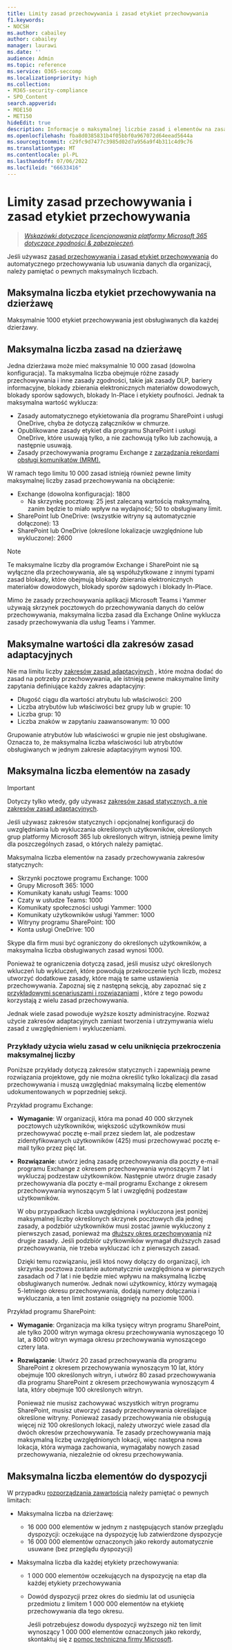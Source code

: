 ```yaml
---
title: Limity zasad przechowywania i zasad etykiet przechowywania
f1.keywords:
- NOCSH
ms.author: cabailey
author: cabailey
manager: laurawi
ms.date: ''
audience: Admin
ms.topic: reference
ms.service: O365-seccomp
ms.localizationpriority: high
ms.collection:
- M365-security-compliance
- SPO_Content
search.appverid:
- MOE150
- MET150
hideEdit: true
description: Informacje o maksymalnej liczbie zasad i elementów na zasady dotyczące zasad przechowywania i zasad etykiet przechowywania
ms.openlocfilehash: fba8d0385831b4f05bbf0a967072d64eead5644a
ms.sourcegitcommit: c29fc9d7477c3985d02d7a956a9f4b311c4d9c76
ms.translationtype: MT
ms.contentlocale: pl-PL
ms.lasthandoff: 07/06/2022
ms.locfileid: "66633416"
---
```

# <a name="limits-for-retention-policies-and-retention-label-policies"></a>Limity zasad przechowywania i zasad etykiet przechowywania

>*[Wskazówki dotyczące licencjonowania platformy Microsoft 365 dotyczące zgodności & zabezpieczeń](/office365/servicedescriptions/microsoft-365-service-descriptions/microsoft-365-tenantlevel-services-licensing-guidance/microsoft-365-security-compliance-licensing-guidance).*

Jeśli używasz [zasad przechowywania i zasad etykiet przechowywania](retention.md#retention-policies-and-retention-labels) do automatycznego przechowywania lub usuwania danych dla organizacji, należy pamiętać o pewnych maksymalnych liczbach.

## <a name="maximum-number-of-retention-labels-per-tenant"></a>Maksymalna liczba etykiet przechowywania na dzierżawę

Maksymalnie 1000 etykiet przechowywania jest obsługiwanych dla każdej dzierżawy.

## <a name="maximum-number-of-policies-per-tenant"></a>Maksymalna liczba zasad na dzierżawę

Jedna dzierżawa może mieć maksymalnie 10 000 zasad (dowolna konfiguracja). Ta maksymalna liczba obejmuje różne zasady przechowywania i inne zasady zgodności, takie jak zasady DLP, bariery informacyjne, blokady zbierania elektronicznych materiałów dowodowych, blokady sporów sądowych, blokady In-Place i etykiety poufności. Jednak ta maksymalna wartość wyklucza:

- Zasady automatycznego etykietowania dla programu SharePoint i usługi OneDrive, chyba że dotyczą załączników w chmurze.
- Opublikowane zasady etykiet dla programu SharePoint i usługi OneDrive, które usuwają tylko, a nie zachowują tylko lub zachowują, a następnie usuwają.
- Zasady przechowywania programu Exchange z [zarządzania rekordami obsługi komunikatów (MRM).](/exchange/security-and-compliance/messaging-records-management/messaging-records-management)

W ramach tego limitu 10 000 zasad istnieją również pewne limity maksymalnej liczby zasad przechowywania na obciążenie:

- Exchange (dowolna konfiguracja): 1800
  - Na skrzynkę pocztową: 25 jest zalecaną wartością maksymalną, zanim będzie to miało wpływ na wydajność; 50 to obsługiwany limit.
- SharePoint lub OneDrive: (wszystkie witryny są automatycznie dołączone): 13
- SharePoint lub OneDrive (określone lokalizacje uwzględnione lub wykluczone): 2600

> [!NOTE]
> Te maksymalne liczby dla programów Exchange i SharePoint nie są wyłączne dla przechowywania, ale są współużytkowane z innymi typami zasad blokady, które obejmują blokady zbierania elektronicznych materiałów dowodowych, blokady sporów sądowych i blokady In-Place.

Mimo że zasady przechowywania aplikacji Microsoft Teams i Yammer używają skrzynek pocztowych do przechowywania danych do celów przechowywania, maksymalna liczba zasad dla Exchange Online wyklucza zasady przechowywania dla usług Teams i Yammer.

## <a name="maximums-for-adaptive-policy-scopes"></a>Maksymalne wartości dla zakresów zasad adaptacyjnych

Nie ma limitu liczby [zakresów zasad adaptacyjnych](retention.md#adaptive-or-static-policy-scopes-for-retention) , które można dodać do zasad na potrzeby przechowywania, ale istnieją pewne maksymalne limity zapytania definiujące każdy zakres adaptacyjny:

- Długość ciągu dla wartości atrybutu lub właściwości: 200
- Liczba atrybutów lub właściwości bez grupy lub w grupie: 10
- Liczba grup: 10
- Liczba znaków w zapytaniu zaawansowanym: 10 000

Grupowanie atrybutów lub właściwości w grupie nie jest obsługiwane. Oznacza to, że maksymalna liczba właściwości lub atrybutów obsługiwanych w jednym zakresie adaptacyjnym wynosi 100.

## <a name="maximum-number-of-items-per-policy"></a>Maksymalna liczba elementów na zasady

> [!IMPORTANT]
> Dotyczy tylko wtedy, gdy używasz [zakresów zasad statycznych, a nie zakresów zasad adaptacyjnych](retention.md#adaptive-or-static-policy-scopes-for-retention).

Jeśli używasz zakresów statycznych i opcjonalnej konfiguracji do uwzględniania lub wykluczania określonych użytkowników, określonych grup platformy Microsoft 365 lub określonych witryn, istnieją pewne limity dla poszczególnych zasad, o których należy pamiętać.

Maksymalna liczba elementów na zasady przechowywania zakresów statycznych:

- Skrzynki pocztowe programu Exchange: 1000
- Grupy Microsoft 365: 1000
- Komunikaty kanału usługi Teams: 1000
- Czaty w usłudze Teams: 1000
- Komunikaty społeczności usługi Yammer: 1000
- Komunikaty użytkowników usługi Yammer: 1000
- Witryny programu SharePoint: 100
- Konta usługi OneDrive: 100

Skype dla firm musi być ograniczony do określonych użytkowników, a maksymalna liczba obsługiwanych zasad wynosi 1000.

Ponieważ te ograniczenia dotyczą zasad, jeśli musisz użyć określonych wkluczeń lub wykluczeń, które powodują przekroczenie tych liczb, możesz utworzyć dodatkowe zasady, które mają te same ustawienia przechowywania. Zapoznaj się z następną sekcją, aby zapoznać się z [przykładowymi scenariuszami i rozwiązaniami](#examples-of-using-multiple-policies-to-avoid-exceeding-maximum-numbers) , które z tego powodu korzystają z wielu zasad przechowywania.

Jednak wiele zasad powoduje wyższe koszty administracyjne. Rozważ użycie zakresów adaptacyjnych zamiast tworzenia i utrzymywania wielu zasad z uwzględnieniem i wykluczeniami.

### <a name="examples-of-using-multiple-policies-to-avoid-exceeding-maximum-numbers"></a>Przykłady użycia wielu zasad w celu uniknięcia przekroczenia maksymalnej liczby

Poniższe przykłady dotyczą zakresów statycznych i zapewniają pewne rozwiązania projektowe, gdy nie można określić tylko lokalizacji dla zasad przechowywania i muszą uwzględniać maksymalną liczbę elementów udokumentowanych w poprzedniej sekcji.

Przykład programu Exchange:

- **Wymaganie**: W organizacji, która ma ponad 40 000 skrzynek pocztowych użytkowników, większość użytkowników musi przechowywać pocztę e-mail przez siedem lat, ale podzestaw zidentyfikowanych użytkowników (425) musi przechowywać pocztę e-mail tylko przez pięć lat.

- **Rozwiązanie**: utwórz jedną zasadę przechowywania dla poczty e-mail programu Exchange z okresem przechowywania wynoszącym 7 lat i wykluczaj podzestaw użytkowników. Następnie utwórz drugie zasady przechowywania dla poczty e-mail programu Exchange z okresem przechowywania wynoszącym 5 lat i uwzględnij podzestaw użytkowników.

    W obu przypadkach liczba uwzględniona i wykluczona jest poniżej maksymalnej liczby określonych skrzynek pocztowych dla jednej zasady, a podzbiór użytkowników musi zostać jawnie wykluczony z pierwszych zasad, ponieważ ma [dłuższy okres przechowywania](retention.md#the-principles-of-retention-or-what-takes-precedence) niż drugie zasady. Jeśli podzbiór użytkowników wymagał dłuższych zasad przechowywania, nie trzeba wykluczać ich z pierwszych zasad.

    Dzięki temu rozwiązaniu, jeśli ktoś nowy dołączy do organizacji, ich skrzynka pocztowa zostanie automatycznie uwzględniona w pierwszych zasadach od 7 lat i nie będzie mieć wpływu na maksymalną liczbę obsługiwanych numerów. Jednak nowi użytkownicy, którzy wymagają 5-letniego okresu przechowywania, dodają numery dołączania i wykluczania, a ten limit zostanie osiągnięty na poziomie 1000.

Przykład programu SharePoint:

- **Wymaganie**: Organizacja ma kilka tysięcy witryn programu SharePoint, ale tylko 2000 witryn wymaga okresu przechowywania wynoszącego 10 lat, a 8000 witryn wymaga okresu przechowywania wynoszącego cztery lata.

- **Rozwiązanie**: Utwórz 20 zasad przechowywania dla programu SharePoint z okresem przechowywania wynoszącym 10 lat, który obejmuje 100 określonych witryn, i utwórz 80 zasad przechowywania dla programu SharePoint z okresem przechowywania wynoszącym 4 lata, który obejmuje 100 określonych witryn.

    Ponieważ nie musisz zachowywać wszystkich witryn programu SharePoint, musisz utworzyć zasady przechowywania określające określone witryny. Ponieważ zasady przechowywania nie obsługują więcej niż 100 określonych lokacji, należy utworzyć wiele zasad dla dwóch okresów przechowywania. Te zasady przechowywania mają maksymalną liczbę uwzględnionych lokacji, więc następna nowa lokacja, która wymaga zachowania, wymagałaby nowych zasad przechowywania, niezależnie od okresu przechowywania.

## <a name="maximum-number-of-items-for-disposition"></a>Maksymalna liczba elementów do dyspozycji

W przypadku [rozporządzania zawartością](disposition.md) należy pamiętać o pewnych limitach:

- Maksymalna liczba na dzierżawę:
  - 16 000 000 elementów w jednym z następujących stanów przeglądu dyspozycji: oczekujące na dyspozycję lub zatwierdzone dyspozycje
  - 16 000 000 elementów oznaczonych jako rekordy automatycznie usuwane (bez przeglądu dyspozycji)

- Maksymalna liczba dla każdej etykiety przechowywania:
  - 1 000 000 elementów oczekujących na dyspozycję na etap dla każdej etykiety przechowywania
  - Dowód dyspozycji przez okres do siedmiu lat od usunięcia przedmiotu z limitem 1 000 000 elementów na etykietę przechowywania dla tego okresu.

    Jeśli potrzebujesz dowodu dyspozycji wyższego niż ten limit wynoszący 1 000 000 elementów oznaczonych jako rekordy, skontaktuj się z [pomoc techniczna firmy Microsoft](../admin/get-help-support.md).
